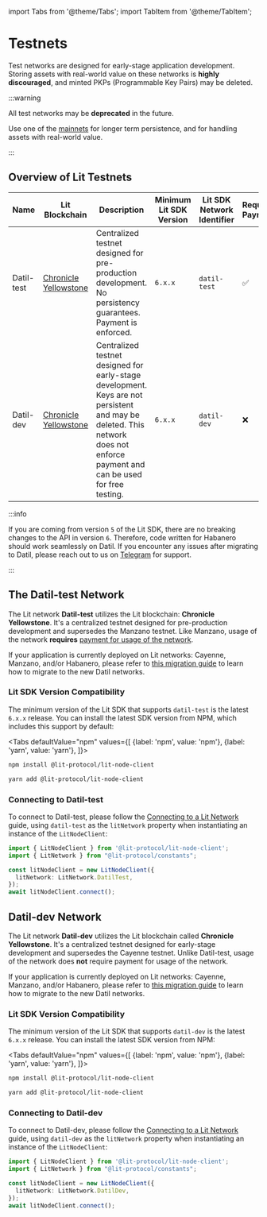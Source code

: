 import Tabs from '@theme/Tabs';
import TabItem from '@theme/TabItem';

# Testnets

Test networks are designed for early-stage application development. Storing assets with real-world value on these networks is **highly discouraged**, and minted PKPs (Programmable Key Pairs) may be deleted.

:::warning

All test networks may be **deprecated** in the future.

Use one of the [mainnets](./mainnets) for longer term persistence, and for handling assets with real-world value.

:::

## Overview of Lit Testnets

| Name       | Lit Blockchain                                                      | Description                                                                                                                                                                   | Minimum Lit SDK Version | Lit SDK Network Identifier | Requires Payment |
|------------|---------------------------------------------------------------------|-------------------------------------------------------------------------------------------------------------------------------------------------------------------------------|-------------------------|----------------------------|------------------|
| Datil-test | [Chronicle Yellowstone](./lit-blockchains/chronicle-yellowstone.md) | Centralized testnet designed for pre-production development. No persistency guarantees. Payment is enforced.                                                                  | `6.x.x`                | `datil-test`               | ✅                |
| Datil-dev  | [Chronicle Yellowstone](./lit-blockchains/chronicle-yellowstone.md) | Centralized testnet designed for early-stage development. Keys are not persistent and may be deleted. This network does not enforce payment and can be used for free testing. | `6.x.x`                | `datil-dev`                | ❌                |

:::info

If you are coming from version `5` of the Lit SDK, there are no breaking changes to the API in version `6`. Therefore, code written for Habanero should work seamlessly on Datil. If you encounter any issues after migrating to Datil, please reach out to us on [Telegram](https://t.me/+aa73FAF9Vp82ZjJh) for support.

:::

## The Datil-test Network

The Lit network **Datil-test** utilizes the Lit blockchain: **Chronicle Yellowstone**. It's a centralized testnet designed for pre-production development and supersedes the Manzano testnet. Like Manzano, usage of the network **requires** [payment for usage of the network](../../../paying-for-lit/overview.md).

If your application is currently deployed on Lit networks: Cayenne, Manzano, and/or Habanero, please refer to [this migration guide](./migrating-to-datil) to learn how to migrate to the new Datil networks.

### Lit SDK Version Compatibility

The minimum version of the Lit SDK that supports `datil-test` is the latest `6.x.x` release. You can install the latest SDK version from NPM, which includes this support by default:

<Tabs
defaultValue="npm"
values={[
{label: 'npm', value: 'npm'},
{label: 'yarn', value: 'yarn'},
]}>
<TabItem value="npm">

```bash
npm install @lit-protocol/lit-node-client
```

</TabItem>

<TabItem value="yarn">

```bash
yarn add @lit-protocol/lit-node-client
```

</TabItem>
</Tabs>

### Connecting to Datil-test

To connect to Datil-test, please follow the [Connecting to a Lit Network](../../../../build/getting-started/connecting-to-lit) guide, using `datil-test` as the `litNetwork` property when instantiating an instance of the `LitNodeClient`:

```ts
import { LitNodeClient } from '@lit-protocol/lit-node-client';
import { LitNetwork } from "@lit-protocol/constants";

const litNodeClient = new LitNodeClient({
  litNetwork: LitNetwork.DatilTest,
});
await litNodeClient.connect();
```

## Datil-dev Network

The Lit network **Datil-dev** utilizes the Lit blockchain called **Chronicle Yellowstone**. It's a centralized testnet designed for early-stage development and supersedes the Cayenne testnet. Unlike Datil-test, usage of the network does **not** require payment for usage of the network.

If your application is currently deployed on Lit networks: Cayenne, Manzano, and/or Habanero, please refer to [this migration guide](./migrating-to-datil) to learn how to migrate to the new Datil networks.

### Lit SDK Version Compatibility

The minimum version of the Lit SDK that supports `datil-dev` is the latest `6.x.x` release. You can install the latest SDK version from NPM:

<Tabs
defaultValue="npm"
values={[
{label: 'npm', value: 'npm'},
{label: 'yarn', value: 'yarn'},
]}>
<TabItem value="npm">

```bash
npm install @lit-protocol/lit-node-client
```

</TabItem>

<TabItem value="yarn">

```bash
yarn add @lit-protocol/lit-node-client
```

</TabItem>
</Tabs>

### Connecting to Datil-dev

To connect to Datil-dev, please follow the [Connecting to a Lit Network](../../../../build/getting-started/connecting-to-lit) guide, using `datil-dev` as the `litNetwork` property when instantiating an instance of the `LitNodeClient`:

```ts
import { LitNodeClient } from '@lit-protocol/lit-node-client';
import { LitNetwork } from "@lit-protocol/constants";

const litNodeClient = new LitNodeClient({
  litNetwork: LitNetwork.DatilDev,
});
await litNodeClient.connect();
```